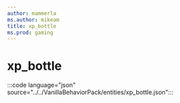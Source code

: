 ```yaml
---
author: mammerla
ms.author: mikeam
title: xp_bottle
ms.prod: gaming
---
```


# xp_bottle

:::code language="json" source="../../VanillaBehaviorPack/entities/xp_bottle.json":::